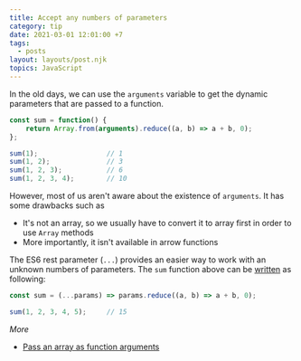 ```yaml
---
title: Accept any numbers of parameters
category: tip
date: 2021-03-01 12:01:00 +7
tags:
  - posts
layout: layouts/post.njk
topics: JavaScript
---
```


In the old days, we can use the `arguments` variable to get the dynamic parameters that are passed to a function.

```js
const sum = function() {
    return Array.from(arguments).reduce((a, b) => a + b, 0);
};

sum(1);                 // 1
sum(1, 2);              // 3
sum(1, 2, 3);           // 6
sum(1, 2, 3, 4);        // 10
```

However, most of us aren't aware about the existence of `arguments`. It has some drawbacks such as
* It's not an array, so we usually have to convert it to array first in order to use `Array` methods
* More importantly, it isn't available in arrow functions

The ES6 rest parameter (`...`) provides an easier way to work with an unknown numbers of parameters. The `sum` function above can be [written](https://1loc.dev/#calculate-the-sum-of-arguments) as following:

```js
const sum = (...params) => params.reduce((a, b) => a + b, 0);

sum(1, 2, 3, 4, 5);     // 15
```

_More_

* [Pass an array as function arguments](/pass-an-array-as-function-arguments.html)